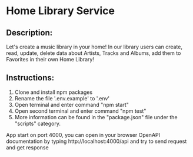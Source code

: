 # Home Library Service

## Description:
 Let's create a music library in your home!
 In our library users can create, read, update, delete data about Artists, Tracks and Albums, 
 add them to Favorites in their own Home Library!

## Instructions:
1. Сlone and install npm packages  
2. Rename the file '.env.example'  to '.env'  
3. Open terminal and enter command "npm start"  
4. Open second terminal and enter command "npm test" 
5. More information can be found in the "package.json" file under the "scripts" category.

App start on port 4000, you can open
in your browser OpenAPI documentation by typing http://localhost:4000/api 
and try to send request and get response

